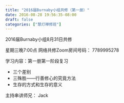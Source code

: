 ```yaml
---
title: "2016届Burnaby小组共修（第一册）"
date: 2016-08-28 19:56:35-08:00
draft: false
categories: ["慧灯禅修班"]
---
```

2016届Burnaby小组8月31日共修

星期三晚7:00点
网络共修Zoom房间号码： 7789995278

学习内容：第一册第一阶段复习
- 三个差别
- 三殊胜——行善修心的究竟方法
- 生存的方式和生存的意义

主持串讲师兄： Jack
